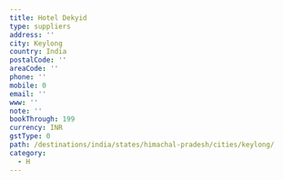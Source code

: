 ```yaml
---
title: Hotel Dekyid
type: suppliers
address: ''
city: Keylong
country: India
postalCode: ''
areaCode: ''
phone: ''
mobile: 0
email: ''
www: ''
note: ''
bookThrough: 199
currency: INR
gstType: 0
path: /destinations/india/states/himachal-pradesh/cities/keylong/
category:
  - H
---
```


